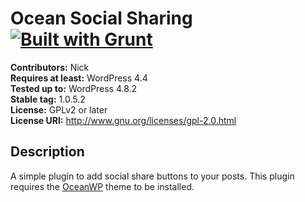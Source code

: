 # Ocean Social Sharing [![Built with Grunt](https://cdn.gruntjs.com/builtwith.png)](http://gruntjs.com/)

**Contributors:** Nick  
**Requires at least:** WordPress 4.4  
**Tested up to:** WordPress 4.8.2  
**Stable tag:** 1.0.5.2  
**License:** GPLv2 or later  
**License URI:** http://www.gnu.org/licenses/gpl-2.0.html  

## Description

A simple plugin to add social share buttons to your posts.
This plugin requires the [OceanWP](https://oceanwp.org/) theme to be installed.